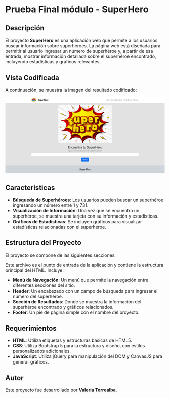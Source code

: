# Prueba Final módulo - SuperHero

## Descripción

El proyecto **SuperHero** es una aplicación web que permite a los usuarios buscar información sobre superhéroes. La página web está diseñada para permitir al usuario ingresar un número de superhéroe y, a partir de esa entrada, mostrar información detallada sobre el superhéroe encontrado, incluyendo estadísticas y gráficos relevantes.

## Vista Codificada

A continuación, se muestra la imagen del resultado codificado:

![superhero](assets/screenshot/superhero.png)

## Características

- **Búsqueda de Superhéroes**: Los usuarios pueden buscar un superhéroe ingresando un número entre 1 y 731.
- **Visualización de Información**: Una vez que se encuentra un superhéroe, se muestra una tarjeta con su información y estadísticas.
- **Gráficos de Estadísticas**: Se incluyen gráficos para visualizar estadísticas relacionadas con el superhéroe.

## Estructura del Proyecto

El proyecto se compone de las siguientes secciones:

Este archivo es el punto de entrada de la aplicación y contiene la estructura principal del HTML. Incluye:

- **Menú de Navegación**: Un menú que permite la navegación entre diferentes secciones del sitio.
- **Header**: Un encabezado con un campo de búsqueda para ingresar el número del superhéroe.
- **Sección de Resultados**: Donde se muestra la información del superhéroe encontrado y gráficos relacionados.
- **Footer**: Un pie de página simple con el nombre del proyecto.

## Requerimientos

- **HTML**: Utiliza etiquetas y estructuras básicas de HTML5.
- **CSS**: Utiliza Bootstrap 5 para la estructura y diseño, con estilos personalizados adicionales.
- **JavaScript**: Utiliza jQuery para manipulación del DOM y CanvasJS para generar gráficos.

## Autor

Este proyecto fue desarrollado por **Valeria Torrealba**.
